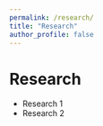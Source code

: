 ```yaml
---
permalink: /research/
title: "Research"
author_profile: false
---
```


# Research
* Research 1
* Research 2
